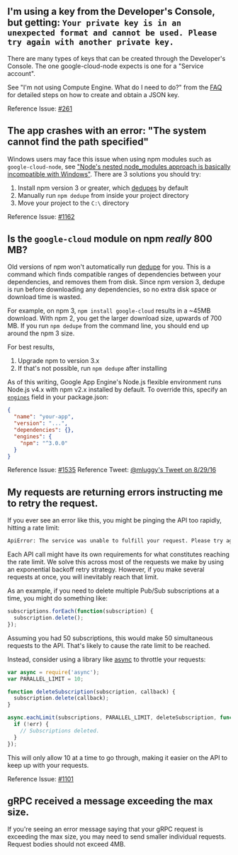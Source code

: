 ## I'm using a key from the Developer's Console, but getting: `Your private key is in an unexpected format and cannot be used. Please try again with another private key.`

There are many types of keys that can be created through the Developer's Console. The one google-cloud-node expects is one for a "Service account".

See "I'm not using Compute Engine. What do I need to do?" from the [FAQ](https://googlecloudplatform.github.io/google-cloud-node/#/faq) for detailed steps on how to create and obtain a JSON key.

Reference Issue: [#261](https://github.com/GoogleCloudPlatform/google-cloud-node/issues/261)


## The app crashes with an error: "The system cannot find the path specified"

Windows users may face this issue when using npm modules such as `google-cloud-node`, see ["Node's nested node_modules approach is basically incompatible with Windows"](https://github.com/nodejs/node-v0.x-archive/issues/6960#issuecomment-46704998). There are 3 solutions you should try:

  1. Install npm version 3 or greater, which [dedupes](https://docs.npmjs.com/cli/dedupe) by default
  1. Manually run `npm dedupe` from inside your project directory
  1. Move your project to the `C:\` directory

Reference Issue: [#1162](https://github.com/GoogleCloudPlatform/google-cloud-node/issues/1162)


## Is the `google-cloud` module on npm *really* 800 MB?

Old versions of npm won't automatically run [dedupe](https://docs.npmjs.com/cli/dedupe) for you. This is a command which finds compatible ranges of dependencies between your dependencies, and removes them from disk. Since npm version 3, dedupe is run before downloading any dependencies, so no extra disk space or download time is wasted.

For example, on npm 3, `npm install google-cloud` results in a ~45MB download. With npm 2, you get the larger download size, upwards of 700 MB. If you run `npm dedupe` from the command line, you should end up around the npm 3 size.

For best results,

  1. Upgrade npm to version 3.x
  1. If that's not possible, run `npm dedupe` after installing

As of this writing, Google App Engine's Node.js flexible environment runs Node.js v4.x with npm v2.x installed by default. To override this, specify an [`engines`](https://docs.npmjs.com/files/package.json#engines) field in your package.json:

```json
{
  "name": "your-app",
  "version": "...",
  "dependencies": {},
  "engines": {
    "npm": "^3.0.0"
  }
}
```

Reference Issue: [#1535](https://github.com/GoogleCloudPlatform/google-cloud-node/issues/1535)
Reference Tweet: [@mluggy's Tweet on 8/29/16](https://twitter.com/mluggy/status/770221258533380096)


## My requests are returning errors instructing me to retry the request.

If you ever see an error like this, you might be pinging the API too rapidly, hitting a rate limit:

```sh
ApiError: The service was unable to fulfill your request. Please try again.
```

Each API call might have its own requirements for what constitutes reaching the rate limit. We solve this across most of the requests we make by using an exponential backoff retry strategy. However, if you make several requests at once, you will inevitably reach that limit.

As an example, if you need to delete multiple Pub/Sub subscriptions at a time, you might do something like:

```js
subscriptions.forEach(function(subscription) {
  subscription.delete();
});
```

Assuming you had 50 subscriptions, this would make 50 simultaneous requests to the API. That's likely to cause the rate limit to be reached.

Instead, consider using a library like [async](http://gitnpm.com/async) to throttle your requests:

```js
var async = require('async');
var PARALLEL_LIMIT = 10;

function deleteSubscription(subscription, callback) {
  subscription.delete(callback);
}

async.eachLimit(subscriptions, PARALLEL_LIMIT, deleteSubscription, function(err) {
  if (!err) {
    // Subscriptions deleted.
  }
});
```

This will only allow 10 at a time to go through, making it easier on the API to keep up with your requests.

Reference Issue: [#1101](https://github.com/GoogleCloudPlatform/google-cloud-node/issues/1101)


## gRPC received a message exceeding the max size.

If you're seeing an error message saying that your gRPC request is exceeding the max size, you may need to send smaller individual requests. Request bodies should not exceed 4MB.
